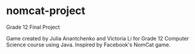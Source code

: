 # nomcat-project
Grade 12 Final Project

Game created by Julia Anantchenko and Victoria Li for Grade 12 Computer Science course using Java. Inspired by Facebook's NomCat game.
